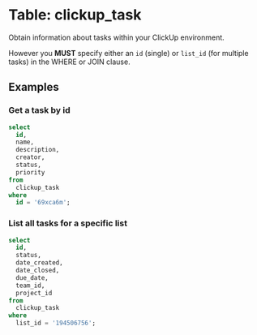# Table: clickup_task

Obtain information about tasks within your ClickUp environment.

However you **MUST** specify either an `id` (single) or `list_id` (for multiple tasks) in the WHERE or JOIN clause.

## Examples

### Get a task by id

```sql
select
  id,
  name,
  description,
  creator,
  status,
  priority
from
  clickup_task
where
  id = '69xca6m';
```

### List all tasks for a specific list

```sql
select
  id,
  status,
  date_created,
  date_closed,
  due_date,
  team_id,
  project_id
from
  clickup_task
where
  list_id = '194506756';
```
